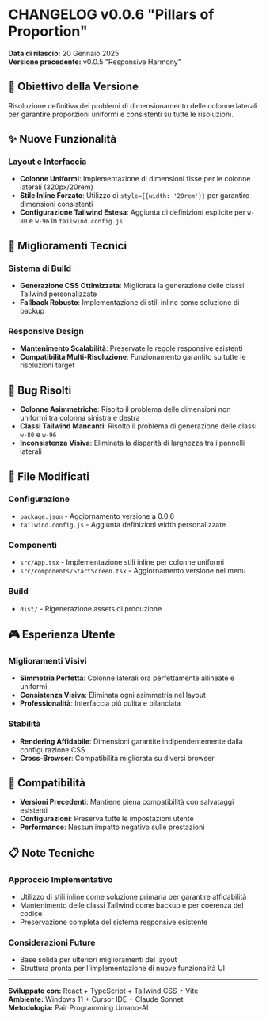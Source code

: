 # CHANGELOG v0.0.6 "Pillars of Proportion"

**Data di rilascio:** 20 Gennaio 2025  
**Versione precedente:** v0.0.5 "Responsive Harmony"  

## 🎯 Obiettivo della Versione

Risoluzione definitiva dei problemi di dimensionamento delle colonne laterali per garantire proporzioni uniformi e consistenti su tutte le risoluzioni.

## ✨ Nuove Funzionalità

### Layout e Interfaccia
- **Colonne Uniformi**: Implementazione di dimensioni fisse per le colonne laterali (320px/20rem)
- **Stile Inline Forzato**: Utilizzo di `style={{width: '20rem'}}` per garantire dimensioni consistenti
- **Configurazione Tailwind Estesa**: Aggiunta di definizioni esplicite per `w-80` e `w-96` in `tailwind.config.js`

## 🔧 Miglioramenti Tecnici

### Sistema di Build
- **Generazione CSS Ottimizzata**: Migliorata la generazione delle classi Tailwind personalizzate
- **Fallback Robusto**: Implementazione di stili inline come soluzione di backup

### Responsive Design
- **Mantenimento Scalabilità**: Preservate le regole responsive esistenti
- **Compatibilità Multi-Risoluzione**: Funzionamento garantito su tutte le risoluzioni target

## 🐛 Bug Risolti

- **Colonne Asimmetriche**: Risolto il problema delle dimensioni non uniformi tra colonna sinistra e destra
- **Classi Tailwind Mancanti**: Risolto il problema di generazione delle classi `w-80` e `w-96`
- **Inconsistenza Visiva**: Eliminata la disparità di larghezza tra i pannelli laterali

## 📁 File Modificati

### Configurazione
- `package.json` - Aggiornamento versione a 0.0.6
- `tailwind.config.js` - Aggiunta definizioni width personalizzate

### Componenti
- `src/App.tsx` - Implementazione stili inline per colonne uniformi
- `src/components/StartScreen.tsx` - Aggiornamento versione nel menu

### Build
- `dist/` - Rigenerazione assets di produzione

## 🎮 Esperienza Utente

### Miglioramenti Visivi
- **Simmetria Perfetta**: Colonne laterali ora perfettamente allineate e uniformi
- **Consistenza Visiva**: Eliminata ogni asimmetria nel layout
- **Professionalità**: Interfaccia più pulita e bilanciata

### Stabilità
- **Rendering Affidabile**: Dimensioni garantite indipendentemente dalla configurazione CSS
- **Cross-Browser**: Compatibilità migliorata su diversi browser

## 🔄 Compatibilità

- **Versioni Precedenti**: Mantiene piena compatibilità con salvataggi esistenti
- **Configurazioni**: Preserva tutte le impostazioni utente
- **Performance**: Nessun impatto negativo sulle prestazioni

## 📋 Note Tecniche

### Approccio Implementativo
- Utilizzo di stili inline come soluzione primaria per garantire affidabilità
- Mantenimento delle classi Tailwind come backup e per coerenza del codice
- Preservazione completa del sistema responsive esistente

### Considerazioni Future
- Base solida per ulteriori miglioramenti del layout
- Struttura pronta per l'implementazione di nuove funzionalità UI

---

**Sviluppato con:** React + TypeScript + Tailwind CSS + Vite  
**Ambiente:** Windows 11 + Cursor IDE + Claude Sonnet  
**Metodologia:** Pair Programming Umano-AI